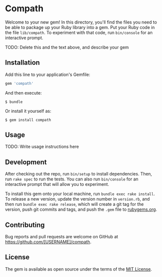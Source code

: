 # Compath

Welcome to your new gem! In this directory, you'll find the files you need to be able to package up your Ruby library into a gem. Put your Ruby code in the file `lib/compath`. To experiment with that code, run `bin/console` for an interactive prompt.

TODO: Delete this and the text above, and describe your gem

## Installation

Add this line to your application's Gemfile:

```ruby
gem 'compath'
```

And then execute:

    $ bundle

Or install it yourself as:

    $ gem install compath

## Usage

TODO: Write usage instructions here

## Development

After checking out the repo, run `bin/setup` to install dependencies. Then, run `rake spec` to run the tests. You can also run `bin/console` for an interactive prompt that will allow you to experiment.

To install this gem onto your local machine, run `bundle exec rake install`. To release a new version, update the version number in `version.rb`, and then run `bundle exec rake release`, which will create a git tag for the version, push git commits and tags, and push the `.gem` file to [rubygems.org](https://rubygems.org).

## Contributing

Bug reports and pull requests are welcome on GitHub at https://github.com/[USERNAME]/compath.

## License

The gem is available as open source under the terms of the [MIT License](http://opensource.org/licenses/MIT).
